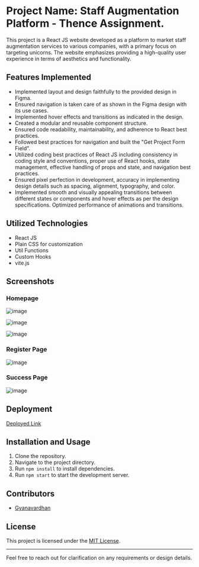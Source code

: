 # Project Name: Staff Augmentation Platform - Thence Assignment.

This project is a React JS website developed as a platform to market staff augmentation services to various companies, with a primary focus on targeting unicorns. The website emphasizes providing a high-quality user experience in terms of aesthetics and functionality.

## Features Implemented
- Implemented layout and design faithfully to the provided design in Figma.
- Ensured navigation is taken care of as shown in the Figma design with its use cases.
- Implemented hover effects and transitions as indicated in the design.
- Created a modular and reusable component structure.
- Ensured code readability, maintainability, and adherence to React best practices.
- Followed best practices for navigation and built the "Get Project Form Field".
- Utilized coding best practices of React JS including consistency in coding style and conventions, proper use of React hooks, state management, effective handling of props and state, and navigation best practices.
- Ensured pixel perfection in development, accuracy in implementing design details such as spacing, alignment, typography, and color.
- Implemented smooth and visually appealing transitions between different states or components and hover effects as per the design specifications. Optimized performance of animations and transitions.

## Utilized Technologies
- React JS
- Plain CSS for customization
- Util Functions
- Custom Hooks
- vite.js

## Screenshots

### Homepage

![image](https://github.com/gyanavardhana/Thence-assignment/assets/89439095/47f6cb9c-6723-4799-b49c-a63b86b56ca6)

![image](https://github.com/gyanavardhana/Thence-assignment/assets/89439095/08b61337-e83e-42c0-ae0c-8cdc43470785)

![image](https://github.com/gyanavardhana/Thence-assignment/assets/89439095/d7a4cb67-0cd7-4029-a408-25e66106e810)

### Register Page
![image](https://github.com/gyanavardhana/Thence-assignment/assets/89439095/6fd7e332-4364-41dc-bec6-11fa838a9799)


### Success Page
![image](https://github.com/gyanavardhana/Thence-assignment/assets/89439095/c7cc1879-f0ed-496a-96df-7228e9a94bdc)


## Deployment
[Deployed Link](https://663bb594fbc5a70807199814--vermillion-squirrel-b9cd05.netlify.app/)

## Installation and Usage
1. Clone the repository.
2. Navigate to the project directory.
3. Run `npm install` to install dependencies.
4. Run `npm start` to start the development server.

## Contributors
- [Gyanavardhan](https://github.com/gyanavardhana)

## License
This project is licensed under the [MIT License](LICENSE).

---

Feel free to reach out for clarification on any requirements or design details.
